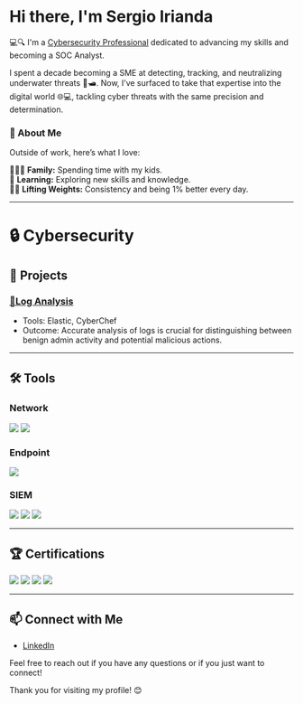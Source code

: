 # Hi there, I'm Sergio Irianda 
💻🔍 I'm a [Cybersecurity Professional](https://www.linkedin.com/in/sergioirianda/) dedicated to advancing my skills and becoming a SOC Analyst.

I spent a decade becoming a SME at detecting, tracking, and neutralizing underwater threats 🌊🛥️. Now, I’ve surfaced to take that expertise into the digital world 🌐💻, tackling cyber threats with the same precision and determination.

### 🚀 About Me  
Outside of work, here’s what I love:

👨‍👧‍👦 **Family:** Spending time with my kids.  
📖 **Learning:** Exploring new skills and knowledge.  
🏋️‍♂️ **Lifting Weights:** Consistency and being 1% better every day. 
___
# 🔒 Cybersecurity

## 🚧 Projects
### [🚨Log Analysis](https://github.com/sjirianda/Log-Analysis)  
- Tools: Elastic, CyberChef  
- Outcome: Accurate analysis of logs is crucial for distinguishing between benign admin activity and potential malicious actions.

___  
## 🛠️ Tools  

### Network
<div>
    <img src="https://img.shields.io/badge/-Wireshark-1679A7?&style=for-the-badge&logo=Wireshark&logoColor=white" />
    <img src="https://img.shields.io/badge/-Suricata-EF3B2D?&style=for-the-badge&logo=Suricata&logoColor=white" />
</div>

### Endpoint
<div>
    <img src="https://img.shields.io/badge/-Microsoft_Defender_for_Endpoint-00A4EF?&style=for-the-badge&logo=Microsoft&logoColor=white" />
</div>

### SIEM
<div>
    <img src="https://img.shields.io/badge/-Microsoft_Sentinel-0078D4?&style=for-the-badge&logo=Microsoft&logoColor=white" />
    <img src="https://img.shields.io/badge/-Splunk-000000?&style=for-the-badge&logo=Splunk&logoColor=white" />
    <img src="https://img.shields.io/badge/-Elastic-005571?&style=for-the-badge&logo=Elastic&logoColor=white" />
</div>

___
## 🏆 Certifications
<div>
<img src="https://img.shields.io/badge/-Security%2B-FF0000?&style=for-the-badge&logo=CompTIA&logoColor=white" />
<img src="https://img.shields.io/badge/-A%2B-4D4D4D?&style=for-the-badge&logo=CompTIA&logoColor=white" />
<img src="https://img.shields.io/badge/ISC2_CC-4CAF50?&style=for-the-badge&logo=ISC2&logoColor=white" />
<img src="https://img.shields.io/badge/SC 900_Microsoft_Security-0078D4?&style=for-the-badge&logo=microsoft&logoColor=white" />
</div>

___
## 📫 Connect with Me

- [LinkedIn](https://www.linkedin.com/in/sergioirianda/)

Feel free to reach out if you have any questions or if you just want to connect!

Thank you for visiting my profile! 😊

<!---
sjirianda/sjirianda is a ✨ special ✨ repository because its `README.md` (this file) appears on your GitHub profile.
You can click the Preview link to take a look at your changes.
--->
    
